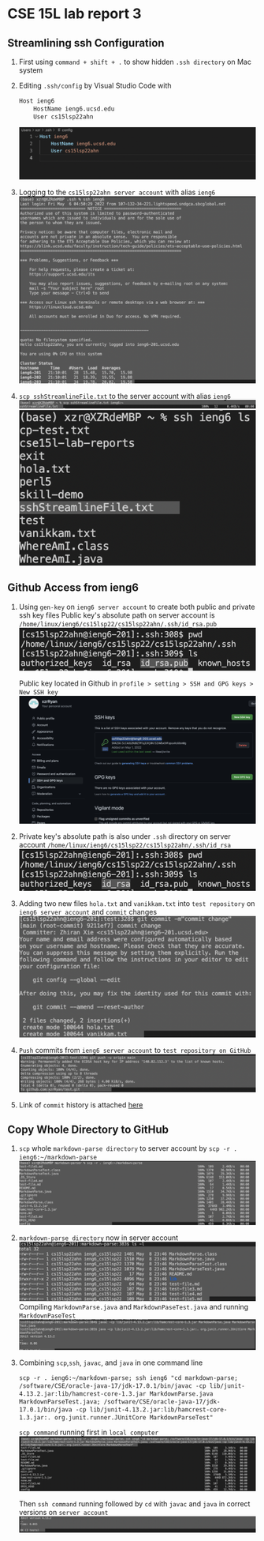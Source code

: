 # CSE 15L lab report 3

## Streamlining ssh Configuration

1. First using `command + shift + .` to show hidden `.ssh directory` on Mac system
2. Editing `.ssh/config` by Visual Studio Code with
    ```
    Host ieng6
        HostName ieng6.ucsd.edu
        User cs15lsp22ahn
    ```
    ![config](sshkeyhost.png)

3. Logging to the `cs15lsp22ahn server account` with alias `ieng6`![ssh](sshAlias.png)

4. `scp sshStreamlineFile.txt` to the server account with alias `ieng6` 
![scpFile](scpAlias.png)
![success](sucessfulSCP.png)

## Github Access from ieng6

1. Using `gen-key` on `ieng6 server account` to create both public and private ssh key files
Public key's absolute path on server account is `/home/linux/ieng6/cs15lsp22/cs15lsp22ahn/.ssh/id_rsa.pub`
![ieng6publickey](publicSSHKey.png)

    Public key located in Github in `profile > setting > SSH and GPG keys > New SSH key` 
    ![ieng6gitkey](Githubkey.png)

2. Private key's absolute path is also under `.ssh` directory on server account
`/home/linux/ieng6/cs15lsp22/cs15lsp22ahn/.ssh/id_rsa`
![privateKey](privatekey.png)

3. Adding two new files `hola.txt` and `vanikkam.txt` into `test repository` on `ieng6 server account` and `commit` changes
![commit](GitCommit.png)

4. `Push` commits from `ieng6 server account` to `test repository on GitHub`
![push](PushCommit.png)

5. Link of `commit` history is attached [here](https://github.com/xzrRyan/test/commit/9211ef7c37a15e228a6451e66ebb4e69bbc651b9)

## Copy Whole Directory to GitHub
1. `scp` whole `markdown-parse directory` to server account by `scp -r . ieng6:~/markdown-parse`
![markdown](scpMarkdown.png)

2. `markdown-parse directory` now in server account
![server](MarkdownServer.png)
Compiling `MarkdownParse.java` and `MarkdownPaseTest.java` and running `MarkdownPaseTest`
![test](RunningTest.png)

3. Combining `scp`,`ssh`, `javac`, and `java` in one command line
    ```
    scp -r . ieng6:~/markdown-parse; ssh ieng6 "cd markdown-parse; /software/CSE/oracle-java-17/jdk-17.0.1/bin/javac -cp lib/junit-4.13.2.jar:lib/hamcrest-core-1.3.jar MarkdownParse.java MarkdownParseTest.java; /software/CSE/oracle-java-17/jdk-17.0.1/bin/java -cp lib/junit-4.13.2.jar:lib/hamcrest-core-1.3.jar:. org.junit.runner.JUnitCore MarkdownParseTest"
    ```
    `scp command` running first in `local computer`
    ![oneline](javacVersion.png)

    Then `ssh command` running followed by `cd` with `javac` and `java` in correct versions on `server account`
    ![success](success.png)
